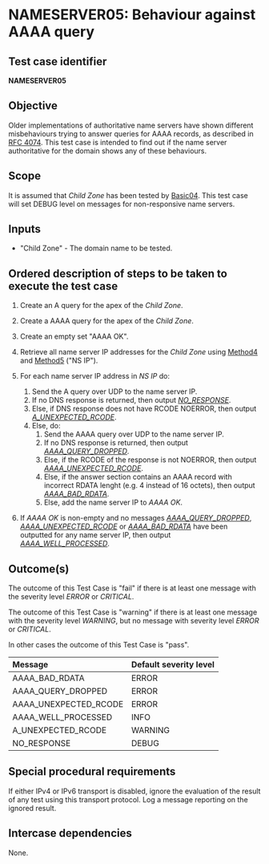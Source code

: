 # NAMESERVER05: Behaviour against AAAA query

## Test case identifier
**NAMESERVER05**

## Objective

Older implementations of authoritative name servers have shown different
misbehaviours trying to answer queries for AAAA records, as described in
[RFC 4074]. This test case is intended to find out if the name server
authoritative for the domain shows any of these behaviours.


## Scope

It is assumed that *Child Zone* has been tested by [Basic04]. This test
case will set DEBUG level on messages for non-responsive name servers.


## Inputs

* "Child Zone" - The domain name to be tested.


## Ordered description of steps to be taken to execute the test case

1. Create an A query for the apex of the *Child Zone*.

2. Create a AAAA query for the apex of the *Child Zone*.

3. Create an empty set "AAAA OK".

4. Retrieve all name server IP addresses for the
   *Child Zone* using [Method4] and [Method5] ("NS IP").

5. For each name server IP address in *NS IP* do:

   1. Send the A query over UDP to the name server IP.
   2. If no DNS response is returned, then output *[NO_RESPONSE]*.
   3. Else, if DNS response does not have RCODE NOERROR, then output 
      *[A_UNEXPECTED_RCODE]*.
   4. Else, do:
      1. Send the AAAA query over UDP to the name server IP.
      2. If no DNS response is returned, then output *[AAAA_QUERY_DROPPED]*.
      3. Else, if the RCODE of the response is not NOERROR, then output
         *[AAAA_UNEXPECTED_RCODE]*.
      4. Else, if the answer section contains an AAAA record with incorrect
         RDATA lenght (e.g. 4 instead of 16 octets), then output
         *[AAAA_BAD_RDATA]*.
      5. Else, add the name server IP to *AAAA OK*.

6. If *AAAA OK* is non-empty and no messages *[AAAA_QUERY_DROPPED]*,
   *[AAAA_UNEXPECTED_RCODE]* or *[AAAA_BAD_RDATA]* have been outputted for any
   name server IP, then output *[AAAA_WELL_PROCESSED]*.


## Outcome(s)

The outcome of this Test Case is "fail" if there is at least one message
with the severity level *ERROR* or *CRITICAL*.

The outcome of this Test Case is "warning" if there is at least one message
with the severity level *WARNING*, but no message with severity level
*ERROR* or *CRITICAL*.

In other cases the outcome of this Test Case is "pass".

Message                       | Default severity level
:-----------------------------|:-----------------------------------
AAAA_BAD_RDATA                | ERROR
AAAA_QUERY_DROPPED            | ERROR
AAAA_UNEXPECTED_RCODE         | ERROR
AAAA_WELL_PROCESSED           | INFO
A_UNEXPECTED_RCODE            | WARNING
NO_RESPONSE                   | DEBUG


## Special procedural requirements

If either IPv4 or IPv6 transport is disabled, ignore the evaluation of the
result of any test using this transport protocol. Log a message reporting
on the ignored result.


## Intercase dependencies

None.


[AAAA_BAD_RDATA]:        #outcomes
[AAAA_QUERY_DROPPED]:    #outcomes
[AAAA_UNEXPECTED_RCODE]: #outcomes
[AAAA_WELL_PROCESSED]:   #outcomes
[A_UNEXPECTED_RCODE]:    #outcomes
[Basic04]:               ../Basic-TP/basic04.md
[Method4]:               ../Methods.md#method-4-obtain-glue-address-records-from-parent
[Method5]:               ../Methods.md#method-5-obtain-the-name-server-address-records-from-child
[NO_RESPONSE]:           #outcomes
[RFC 4074]:              https://tools.ietf.org/html/rfc4074




